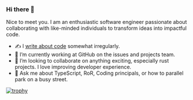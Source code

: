 ### Hi there 👋

Nice to meet you. I am an enthusiastic software engineer passionate about collaborating with like-minded individuals to transform ideas into impactful code. 

- ✍ I [write about code](https://alondahari.github.io/) somewhat irregularly.
- 🔭 I’m currently working at GitHub on the issues and projects team.
- 👯 I’m looking to collaborate on anything exciting, especially rust projects. I love improving developer experience.
- 💬 Ask me about TypeScript, RoR, Coding principals, or how to parallel park on a busy street.

[![trophy](https://github-profile-trophy.vercel.app/?username=ryo-ma&margin-w=4&margin-h=4&column=5&theme=onedark)](https://github.com/ryo-ma/github-profile-trophy)

<!--
**alondahari/alondahari** is a ✨ _special_ ✨ repository because its `README.md` (this file) appears on your GitHub profile.

Here are some ideas to get you started:

- 🔭 I’m currently working on ...
- 🌱 I’m currently learning ...
- 👯 I’m looking to collaborate on ...
- 🤔 I’m looking for help with ...
- 💬 Ask me about ...
- 📫 How to reach me: ...
- 😄 Pronouns: ...
- ⚡ Fun fact: ...
-->
